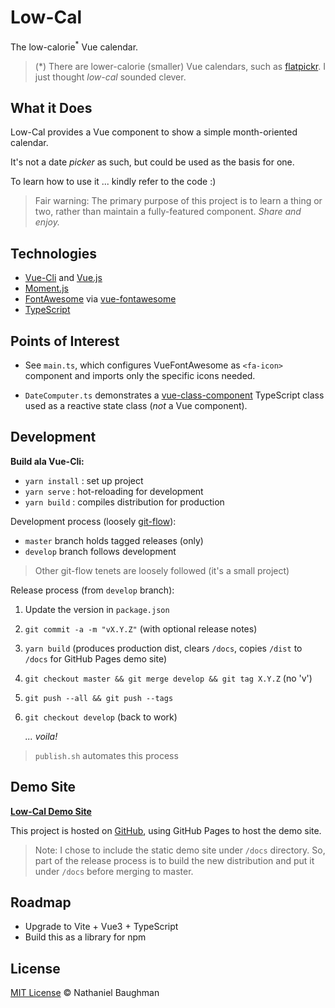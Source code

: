 # Low-Cal

The low-calorie<sup>*</sup> Vue calendar.

> (*) There are lower-calorie (smaller) Vue calendars, such as [flatpickr](https://github.com/flatpickr/flatpickr). I just thought _low-cal_ sounded clever.

## What it Does

Low-Cal provides a Vue component to show a simple month-oriented calendar.

It's not a date _picker_ as such, but could be used as the basis for one.

To learn how to use it ... kindly refer to the code :)

> Fair warning: The primary purpose of this project is to learn a thing or two, rather than maintain a fully-featured component. _Share and enjoy._

## Technologies

* [Vue-Cli](https://cli.vuejs.org/) and [Vue.js](https://vuejs.org/)
* [Moment.js](https://momentjs.com/)
* [FontAwesome](https://fontawesome.com/) via [vue-fontawesome](https://github.com/FortAwesome/vue-fontawesome)
* [TypeScript](https://www.typescriptlang.org/)

## Points of Interest

* See `main.ts`, which configures VueFontAwesome as `<fa-icon>` component and imports only the specific icons needed.

* `DateComputer.ts` demonstrates a [vue-class-component](https://github.com/vuejs/vue-class-component) TypeScript class used as a reactive state class (_not_ a Vue component).

## Development

**Build ala Vue-Cli:**

* `yarn install` : set up project
* `yarn serve` : hot-reloading for development
* `yarn build` : compiles distribution for production

Development process (loosely [git-flow](https://nvie.com/posts/a-successful-git-branching-model/)):

* `master` branch holds tagged releases (only)
* `develop` branch follows development

> Other git-flow tenets are loosely followed (it's a small project)

Release process (from `develop` branch):

1. Update the version in `package.json`
2. `git commit -a -m "vX.Y.Z"` (with optional release notes)
3. `yarn build` (produces production dist, clears `/docs`, copies `/dist` to `/docs` for GitHub Pages demo site)
4. `git checkout master && git merge develop && git tag X.Y.Z` (no 'v')
5. `git push --all && git push --tags`
6. `git checkout develop` (back to work)

    _... voila!_

> `publish.sh` automates this process

## Demo Site

[**Low-Cal Demo Site**](https://nebaughman.github.io/low-cal)

This project is hosted on [GitHub](https://github.com/), using GitHub Pages to host the demo site.

> Note: I chose to include the static demo site under `/docs` directory. So, part of the release process is to build the new distribution and put it under `/docs` before merging to master.

## Roadmap

- Upgrade to Vite + Vue3 + TypeScript
- Build this as a library for npm

## License

[MIT License](LICENSE.txt) &copy; Nathaniel Baughman

